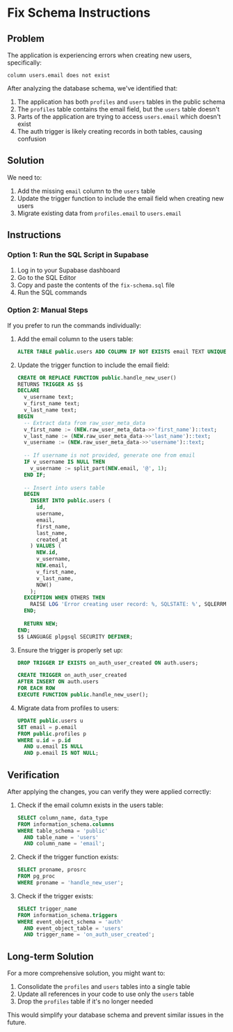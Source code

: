 # Fix Schema Instructions

## Problem

The application is experiencing errors when creating new users, specifically:

```
column users.email does not exist
```

After analyzing the database schema, we've identified that:

1. The application has both `profiles` and `users` tables in the public schema
2. The `profiles` table contains the email field, but the `users` table doesn't
3. Parts of the application are trying to access `users.email` which doesn't exist
4. The auth trigger is likely creating records in both tables, causing confusion

## Solution

We need to:

1. Add the missing `email` column to the `users` table
2. Update the trigger function to include the email field when creating new users
3. Migrate existing data from `profiles.email` to `users.email`

## Instructions

### Option 1: Run the SQL Script in Supabase

1. Log in to your Supabase dashboard
2. Go to the SQL Editor
3. Copy and paste the contents of the `fix-schema.sql` file
4. Run the SQL commands

### Option 2: Manual Steps

If you prefer to run the commands individually:

1. Add the email column to the users table:
   ```sql
   ALTER TABLE public.users ADD COLUMN IF NOT EXISTS email TEXT UNIQUE;
   ```

2. Update the trigger function to include the email field:
   ```sql
   CREATE OR REPLACE FUNCTION public.handle_new_user()
   RETURNS TRIGGER AS $$
   DECLARE
     v_username text;
     v_first_name text;
     v_last_name text;
   BEGIN
     -- Extract data from raw_user_meta_data
     v_first_name := (NEW.raw_user_meta_data->>'first_name')::text;
     v_last_name := (NEW.raw_user_meta_data->>'last_name')::text;
     v_username := (NEW.raw_user_meta_data->>'username')::text;
     
     -- If username is not provided, generate one from email
     IF v_username IS NULL THEN
       v_username := split_part(NEW.email, '@', 1);
     END IF;
     
     -- Insert into users table
     BEGIN
       INSERT INTO public.users (
         id,
         username,
         email,
         first_name,
         last_name,
         created_at
       ) VALUES (
         NEW.id,
         v_username,
         NEW.email,
         v_first_name,
         v_last_name,
         NOW()
       );
     EXCEPTION WHEN OTHERS THEN
       RAISE LOG 'Error creating user record: %, SQLSTATE: %', SQLERRM, SQLSTATE;
     END;
     
     RETURN NEW;
   END;
   $$ LANGUAGE plpgsql SECURITY DEFINER;
   ```

3. Ensure the trigger is properly set up:
   ```sql
   DROP TRIGGER IF EXISTS on_auth_user_created ON auth.users;

   CREATE TRIGGER on_auth_user_created
   AFTER INSERT ON auth.users
   FOR EACH ROW
   EXECUTE FUNCTION public.handle_new_user();
   ```

4. Migrate data from profiles to users:
   ```sql
   UPDATE public.users u
   SET email = p.email
   FROM public.profiles p
   WHERE u.id = p.id
     AND u.email IS NULL
     AND p.email IS NOT NULL;
   ```

## Verification

After applying the changes, you can verify they were applied correctly:

1. Check if the email column exists in the users table:
   ```sql
   SELECT column_name, data_type 
   FROM information_schema.columns 
   WHERE table_schema = 'public' 
     AND table_name = 'users' 
     AND column_name = 'email';
   ```

2. Check if the trigger function exists:
   ```sql
   SELECT proname, prosrc 
   FROM pg_proc 
   WHERE proname = 'handle_new_user';
   ```

3. Check if the trigger exists:
   ```sql
   SELECT trigger_name 
   FROM information_schema.triggers 
   WHERE event_object_schema = 'auth' 
     AND event_object_table = 'users' 
     AND trigger_name = 'on_auth_user_created';
   ```

## Long-term Solution

For a more comprehensive solution, you might want to:

1. Consolidate the `profiles` and `users` tables into a single table
2. Update all references in your code to use only the `users` table
3. Drop the `profiles` table if it's no longer needed

This would simplify your database schema and prevent similar issues in the future. 